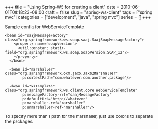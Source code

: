 +++
title = "Using Spring-WS for creating a client"
date = 2010-06-01T08:18:23+08:00
draft = false
slug = "spring-ws-client"
tags = ["spring mvc"]
categories = ["development", "java", "spring mvc"]
series = []
+++

Sample config for WebServiceTemplate
```
<bean id="saajMessageFactory" class="org.springframework.ws.soap.saaj.SaajSoapMessageFactory">
    <property name="soapVersion">
      <util:constant static-field="org.springframework.ws.soap.SoapVersion.SOAP_12"/>
    </property>
  </bean>

  <bean id="marshaller" class="org.springframework.oxm.jaxb.Jaxb2Marshaller"
        p:contextPath="com.whatever:com.another.package"/>

  <bean id="wsTemplate" class="org.springframework.ws.client.core.WebServiceTemplate"
        p:messageFactory-ref="saajMessageFactory"
        p:defaultUri="http://whatever"
        p:marshaller-ref="marshaller"
        p:unmarshaller-ref="marshaller"/>
```

To specify more than 1 path for the marshaller, just use colons to separate the packages.